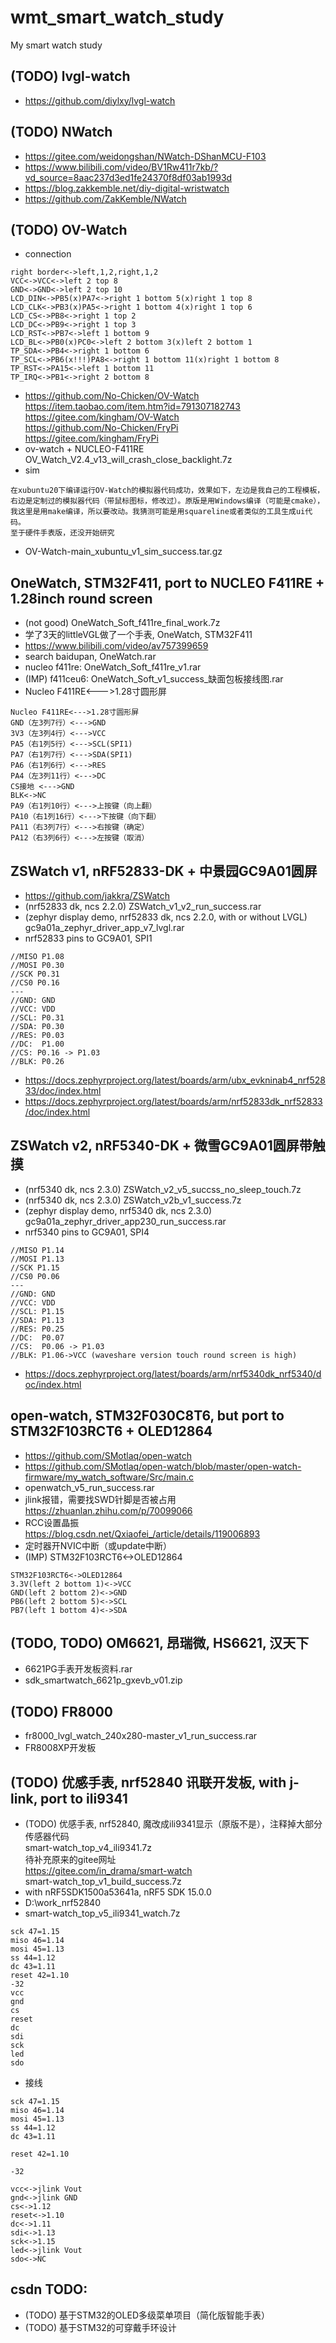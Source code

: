 # wmt_smart_watch_study
My smart watch study

## (TODO) lvgl-watch  
* https://github.com/diylxy/lvgl-watch  

## (TODO) NWatch  
* https://gitee.com/weidongshan/NWatch-DShanMCU-F103  
* https://www.bilibili.com/video/BV1Rw411r7kb/?vd_source=8aac237d3ed1fe24370f8df03ab1993d  
* https://blog.zakkemble.net/diy-digital-wristwatch  
* https://github.com/ZakKemble/NWatch  

## (TODO) OV-Watch  
* connection
```
right border<->left,1,2,right,1,2
VCC<->VCC<->left 2 top 8
GND<->GND<->left 2 top 10
LCD_DIN<->PB5(x)PA7<->right 1 bottom 5(x)right 1 top 8
LCD_CLK<->PB3(x)PA5<->right 1 bottom 4(x)right 1 top 6
LCD_CS<->PB8<->right 1 top 2
LCD_DC<->PB9<->right 1 top 3
LCD_RST<->PB7<->left 1 bottom 9
LCD_BL<->PB0(x)PC0<->left 2 bottom 3(x)left 2 bottom 1
TP_SDA<->PB4<->right 1 bottom 6
TP_SCL<->PB6(x!!!)PA8<->right 1 bottom 11(x)right 1 bottom 8
TP_RST<->PA15<->left 1 bottom 11
TP_IRQ<->PB1<->right 2 bottom 8
```
* https://github.com/No-Chicken/OV-Watch  
https://item.taobao.com/item.htm?id=791307182743  
https://gitee.com/kingham/OV-Watch  
https://github.com/No-Chicken/FryPi  
https://gitee.com/kingham/FryPi  
* ov-watch + NUCLEO-F411RE   
OV_Watch_V2.4_v13_will_crash_close_backlight.7z  
* sim
```
在xubuntu20下编译运行OV-Watch的模拟器代码成功，效果如下，左边是我自己的工程模板，
右边是定制过的模拟器代码（带鼠标图标，修改过）。原版是用Windows编译（可能是cmake），
我这里是用make编译，所以要改动。我猜测可能是用squareline或者类似的工具生成ui代码。
至于硬件手表版，还没开始研究
```
* OV-Watch-main_xubuntu_v1_sim_success.tar.gz

## OneWatch, STM32F411, port to NUCLEO F411RE + 1.28inch round screen    
* (not good) OneWatch_Soft_f411re_final_work.7z  
* 学了3天的littleVGL做了一个手表, OneWatch, STM32F411    
* https://www.bilibili.com/video/av757399659  
* search baidupan, OneWatch.rar  
* nucleo f411re: OneWatch_Soft_f411re_v1.rar  
* (IMP) f411ceu6: OneWatch_Soft_v1_success_缺面包板接线图.rar  
* Nucleo F411RE<--->1.28寸圆形屏    
```
Nucleo F411RE<--->1.28寸圆形屏  
GND（左3列7行）<--->GND  
3V3（左3列4行）<--->VCC  
PA5（右1列5行）<--->SCL(SPI1)  
PA7（右1列7行）<--->SDA(SPI1)  
PA6（右1列6行）<--->RES  
PA4（左3列11行）<--->DC  
CS接地 <--->GND
BLK<->NC  
PA9（右1列10行）<--->上按键（向上翻）
PA10（右1列16行）<--->下按键（向下翻）
PA11（右3列7行）<--->右按键（确定）
PA12（右3列6行）<--->左按键（取消）
```

## ZSWatch v1, nRF52833-DK + 中景园GC9A01圆屏    
* https://github.com/jakkra/ZSWatch  
* (nrf52833 dk, ncs 2.2.0) ZSWatch_v1_v2_run_success.rar     
* (zephyr display demo, nrf52833 dk, ncs 2.2.0, with or without LVGL)  
gc9a01a_zephyr_driver_app_v7_lvgl.rar  
* nrf52833 pins to GC9A01, SPI1    
```
//MISO P1.08
//MOSI P0.30
//SCK P0.31
//CS0 P0.16	
---
//GND: GND
//VCC: VDD
//SCL: P0.31
//SDA: P0.30
//RES: P0.03
//DC:  P1.00
//CS: P0.16 -> P1.03
//BLK: P0.26
```
* https://docs.zephyrproject.org/latest/boards/arm/ubx_evkninab4_nrf52833/doc/index.html  
* https://docs.zephyrproject.org/latest/boards/arm/nrf52833dk_nrf52833/doc/index.html  

## ZSWatch v2, nRF5340-DK + 微雪GC9A01圆屏带触摸      
* (nrf5340 dk, ncs 2.3.0) ZSWatch_v2_v5_succss_no_sleep_touch.7z  
* (nrf5340 dk, ncs 2.3.0) ZSWatch_v2b_v1_success.7z  
* (zephyr display demo, nrf5340 dk, ncs 2.3.0)  
gc9a01a_zephyr_driver_app230_run_success.rar  
* nrf5340 pins to GC9A01, SPI4    
```
//MISO P1.14
//MOSI P1.13
//SCK P1.15
//CS0 P0.06
---
//GND: GND
//VCC: VDD
//SCL: P1.15
//SDA: P1.13
//RES: P0.25
//DC:  P0.07
//CS:  P0.06 -> P1.03
//BLK: P1.06->VCC (waveshare version touch round screen is high)
```
* https://docs.zephyrproject.org/latest/boards/arm/nrf5340dk_nrf5340/doc/index.html  

## open-watch, STM32F030C8T6, but port to STM32F103RCT6 + OLED12864      
* https://github.com/SMotlaq/open-watch    
* https://github.com/SMotlaq/open-watch/blob/master/open-watch-firmware/my_watch_software/Src/main.c  
* openwatch_v5_run_success.rar  
* jlink报错，需要找SWD针脚是否被占用  
https://zhuanlan.zhihu.com/p/70099066  
* RCC设置晶振  
https://blog.csdn.net/Qxiaofei_/article/details/119006893   
* 定时器开NVIC中断（或update中断）  
* (IMP) STM32F103RCT6<->OLED12864  
```
STM32F103RCT6<->OLED12864
3.3V(left 2 bottom 1)<->VCC  
GND(left 2 bottom 2)<->GND  
PB6(left 2 bottom 5)<->SCL  
PB7(left 1 bottom 4)<->SDA  
```

## (TODO, TODO) OM6621, 昂瑞微, HS6621, 汉天下    
* 6621PG手表开发板资料.rar  
* sdk_smartwatch_6621p_gxevb_v01.zip  

## (TODO) FR8000  
* fr8000_lvgl_watch_240x280-master_v1_run_success.rar
* FR8008XP开发板

## (TODO) 优感手表, nrf52840 讯联开发板, with j-link, port to ili9341  
* (TODO) 优感手表, nrf52840, 魔改成ili9341显示（原版不是），注释掉大部分传感器代码  
smart-watch_top_v4_ili9341.7z  
待补充原来的gitee网址  
https://gitee.com/in_drama/smart-watch  
smart-watch_top_v1_build_success.7z
* with nRF5SDK1500a53641a, nRF5 SDK 15.0.0  
* D:\work_nrf52840  
* smart-watch_top_v5_ili9341_watch.7z  
```
sck 47=1.15
miso 46=1.14
mosi 45=1.13
ss 44=1.12
dc 43=1.11
reset 42=1.10
-32
vcc
gnd
cs
reset
dc
sdi
sck
led
sdo
```
* 接线
```
sck 47=1.15
miso 46=1.14
mosi 45=1.13
ss 44=1.12
dc 43=1.11

reset 42=1.10

-32

vcc<->jlink Vout
gnd<->jlink GND
cs<->1.12
reset<->1.10
dc<->1.11
sdi<->1.13
sck<->1.15
led<->jlink Vout
sdo<->NC
```

## csdn TODO:  
* (TODO) 基于STM32的OLED多级菜单项目（简化版智能手表）
* (TODO) 基于STM32的可穿戴手环设计  
